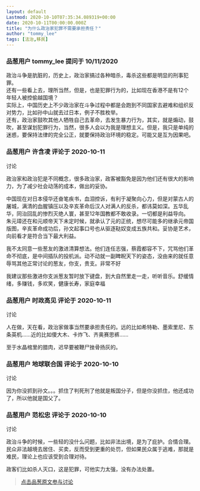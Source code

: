 ```yaml
---
layout: default
Lastmod: 2020-10-10T07:35:34.089319+00:00
date: 2020-10-11T00:00:00.000Z
title: "为什么政治家犯罪不需要承担责任？"
author: "tommy_lee"
tags: [法治,移民]
---
```



### 品葱用户 **tommy_lee** 提问于 10/11/2020
    
政治斗争是肮脏的，历史上，政治家搞过各种暗杀，毒杀这些都是明显的刑事犯罪。  
还有一些看上去，理所当然，但是，也是犯罪行为的，比如现在香港不是有12个年轻人被控偷越国境？  
实际上，中国历史上不少政治家在斗争过程中都是会跑到不同国家去避难和组织反对势力，比如孙中山就去过日本，例子不胜枚举。  
还有，政治家鼓吹其他人牺牲自己去革命，去发生暴力行为，其实，就是煽动，鼓吹，甚至谋划犯罪行为，当然，很多人会以为我是理想主义。但是，我只是单纯的迷惑，要保持法律的完全公正，就要保持政治环境的稳定。可能又是互为因果吧。
    
                

### 品葱用户 **许含凌** 评论于 2020-10-11
讨论

        
政治家和政治犯是不同概念，很多政治家，政客被豁免是因为他们还有很大的影响力，为了减少社会动荡的成本，做出的妥协。  
  
中国现在对日本侵华还奋笔疾书，血泪控诉，有利于凝聚向心力，但是对蒙古人的屠城，满清的血腥镇压以及辛亥革命后汉人对满人的反杀，都讳莫如深。五华乱华，同治回乱的惨烈灭绝人寰，甚至12年国教都不敢收录。一切都是利益导向。朱元璋还在和元顺帝天下未定时候，就承认了元的正统，想尽可能多的继承元帝国版图，辛亥革命成功后，孙文起事口号也从驱逐鞑奴变成五族共和。妥协是艺术，向前看才是符合当下最大利益。  
  
我不太同意一些葱友的激进清算想法。他们连任志强，蔡霞都容不下，咒骂他们革命不彻底，是中间插队的投机派。动不动就一副睥睨天下的姿态，没由来的就任意辱骂其他正常讨论的葱友，你支，贵支。非常不好  
  
我建议那些激进你支派葱友暂时放下键盘，到大自然里走一走，听听音乐。舒缓情绪，多赚钱，多欢笑，健康长寿，家庭幸福
        
                

### 品葱用户 **时政高见** 评论于 2020-10-11
讨论

        
人在做，天在看，政治家做事当然要承担责任的。远的比如希特勒、墨索里尼、东条英机……近的比如傻大木、卡炸飞、齐奥赛思裤……  
  
至于水晶棺里的腊肉，迟早要被鞭尸挫骨扬灰的。
        
                

### 品葱用户 **地球联合国** 评论于 2020-10-10
讨论

        
因为你没抓到孙文。。。抓住了判死刑了他就是叛国分子，但是你没抓住，他还成功了，所以他就是国父了。
        
                

### 品葱用户 **范松忠** 评论于 2020-10-10
讨论

        
政治斗争的时候，一些轻的没什么问题，比如非法出境，是为了庇护。合情合理。民众非法越境去居住、买卖，反而受到更重的处罚，但如果民众属于逃难，那就是难民，理论上也应该受到合理对待。  
  
政客们比如杀人灭口，这是犯罪，可他实力太强，没有办法处置。
        
                





> [点击品葱原文参与讨论](https://pincong.rocks/question/32011)

